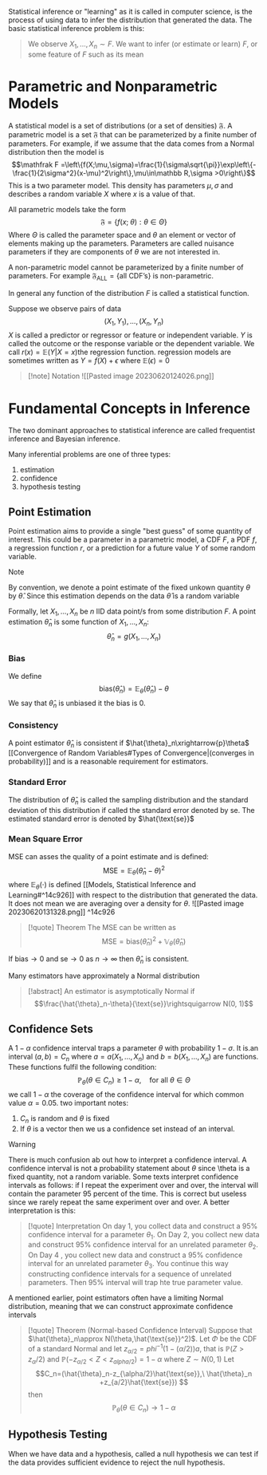 Statistical inference or "learning" as it is called in computer science, is the process of using data to infer the distribution that generated the data. The basic statistical inference problem is this:
> We observe $X_1,...,X_n\sim F$. We want to infer (or estimate or learn) $F$, or some feature of $F$ such as its mean

# Parametric and Nonparametric Models
A statistical model is a set of distributions (or a set of densities) $\mathfrak{F}$. A parametric model is a set $\mathfrak F$ that can be parameterized by a finite number of parameters. For example, if we assume that the data comes from a Normal distribution then the model is 
$$\mathfrak F =\left\{f(X;\mu,\sigma)=\frac{1}{\sigma\sqrt{\pi}}\exp\left\{-\frac{1}{2\sigma^2}(x-\mu)^2\right\},\mu\in\mathbb R,\sigma >0\right\}$$
This is a two parameter model. This density has parameters $\mu,\sigma$ and describes a random variable $X$ where $x$ is a value of that.

All parametric models take the form 
$$\mathfrak{F} =\{f(x;\;\theta):\theta\in\Theta\}$$
Where $\Theta$ is called the parameter space and $\theta$ an element or vector of elements making up the parameters. Parameters are called nuisance parameters if they are components of $\theta$ we are not interested in.

A non-parametric model cannot be parameterized by a finite number of parameters. For example $\mathfrak F_{\text{ALL}} =\{\text{all CDF's}\}$ is non-parametric.

In general any function of the distribution $F$ is called a statistical function.

Suppose we observe pairs of data$$(X_1,Y_1),...,(X_n,Y_n)$$ $X$ is called a predictor or regressor or feature or independent variable. $Y$ is called the outcome or the response variable or the dependent variable. We call $r(x)=\mathbb E(Y|X=x)$the regression function.  regression models are sometimes written as $Y=f(X)+\epsilon$ where $\mathbb E(\epsilon)=0$ 
>[!note] Notation
> ![[Pasted image 20230620124026.png]]


# Fundamental Concepts in Inference
The two dominant approaches to statistical inference are called frequentist inference and Bayesian inference.

Many inferential problems are one of three types:
1. estimation
2. confidence 
3. hypothesis testing

## Point Estimation
Point estimation aims to provide a single "best guess" of some quantity of interest. This could be a parameter in a parametric model, a CDF $F$, a PDF $f$, a regression function $r$, or a prediction for a future value $Y$ of some random variable.
> [!note] 
> By convention, we denote a point estimate of the fixed unkown quantity $\theta$ by $\hat{\theta}$. Since this estimation depends on the data $\hat{\theta}$ is a random variable

Formally, let $X_1,...,X_n$ be $n$ IID data point/s from some distribution $F$. A point estimation  $\hat{\theta}_n$  is some function of $X_1,...,X_n$:
$$\hat{\theta}_n=g(X_1,...,X_n)$$
### Bias
We define 
$$\text{bias}(\hat{\theta}_n)=\mathbb E_{\theta}(\hat{\theta}_n)-\theta$$
We say that $\hat{\theta}_n$ is unbiased it the bias is $0$. 

### Consistency
A point estimator $\hat{\theta}_n$ is  consistent if $\hat{\theta}_n\xrightarrow{p}\theta$ [[Convergence of Random Variables#Types of Convergence|(converges in probability)]] and is a reasonable requirement for estimators. 

### Standard Error
The distribution of $\hat{\theta}_n$ is called the sampling distribution and the standard deviation of this distribution if called the standard error denoted by $\text{se}$. The estimated standard error is denoted by $\hat{\text{se}}$

### Mean Square Error
MSE can asses the quality of a point estimate and is defined:
$$\text{MSE}=\mathbb E_{\theta}(\hat{\theta}_n-\theta)^2$$
where $\mathbb E_{\theta}(\cdot)$ is defined [[Models, Statistical Inference and Learning#^14c926]] with respect to the distribution that generated the data. It does not mean we are averaging over a density for $\theta$.
![[Pasted image 20230620131328.png]] ^14c926

>[!quote] Theorem
>The MSE can be written as 
>$$\text{MSE}=\text{bias}(\hat{\theta}_n)^2+\mathbb V_{\theta}(\hat{\theta}_n)$$

If bias$\rightarrow0$ and se$\rightarrow0$ as $n\rightarrow\infty$ then $\hat{\theta}_n$ is consistent.

Many estimators have approximately a Normal distribution
>[!abstract]
>An estimator is asymptotically Normal if 
>$$\frac{\hat{\theta}_n-\theta}{\text{se}}\rightsquigarrow N(0, 1)$$

## Confidence Sets
A $1-\alpha$ confidence interval traps a parameter $\theta$ with probability $1-\sigma$. It is.an interval $(a,b)=C_n$ where $a=a(X_1,...,X_n)$ and $b=b(X_1,...,X_n)$ are functions. These functions fulfil the following condition:
$$\mathbb P_{\theta}(\theta\in C_n)\ge1-\alpha,\quad \text{for all $\theta\in \Theta$}$$we call $1-\alpha$ the coverage of the confidence interval for which common value $\alpha =0.05$. two important notes:
1. $C_n$ is random and $\theta$ is fixed
2. If $\theta$ is a vector then we us a confidence set instead of an interval.
> [!warning] 
> There is much confusion ab out how to interpret
a confidence interval. A confidence interval is not a probability
statement about  $\theta$ since \theta is a fixed quantity, not a random
variable. Some texts interpret confidence intervals as follows: 
if I repeat the experiment over and over, the interval will contain
the parameter 95 percent of the time. This is correct but useless
since we rarely repeat the same experiment over and over. A
better interpretation is this:
> >[!quote] Interpretation
> >On day 1, you collect data and construct a $95\%$ confidence interval for a parameter $\theta_1$. 
> >On Day 2, you collect new data and construct $95\%$ confidence interval for an unrelated parameter $\theta_2$. 
> >On Day 4 , you collect new data and construct a $95\%$ confidence interval for an unrelated parameter $\theta_3$.
> >You continue this way constructing confidence intervals for a sequence of unrelated parameters. Then $95\%$ interval will trap hte true parameter value. 

A mentioned earlier, point estimators often have a limiting Normal distribution, meaning that we can construct approximate confidence intervals

>[!quote] Theorem (Normal-based Confidence Interval) 
>Suppose that $\hat{\theta}_n\approx N(\theta,\hat{\text{se}}^2)$. Let $\Phi$ be the CDF of a standard Normal and let $z_{\alpha/2} =phi^{-1}(1-(\alpha/2))a$, that is $\mathbb P(Z>z_\alpha/2)$ and $\mathbb P(-z_{\alpha/2}<Z<z_{alpha/2})=1-\alpha$ where $Z\sim N(0,1)$ Let
>$$C_n=(\hat{\theta}_n-z_{\alpha/2}\hat{\text{se}},\ \hat{\theta}_n +z_{a/2}\hat{\text{se}}) $$
>then 
>$$\mathbb P_{\theta}(\theta\in C_n)\rightarrow1-\alpha$$

## Hypothesis Testing
When we have data and a hypothesis, called a null hypothesis we can test if the data provides sufficient evidence to reject the null hypothesis.





